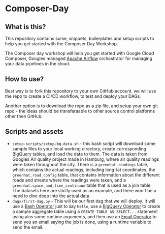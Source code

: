 # Composer-Day

## What is this?
This repository contains some, snippets, boilerplates and setup scripts to help you get started with the Composer Day Workshop.

The Composer day workshop will help you get started with Google Cloud Composer, Googles managed [Apache Airflow](https://airflow.apache.org/) orchastrator for managing your data pipelines in the cloud. 

## How to use?
Best way is to fork this repository to your own GitHub account. we will use the repo to create a CI/CD workflow, to test and deploy your DAGs.

Another option is to download the repo as a zip file, and setup your own git repo - the ideas should be transferaable to other source control platforms other then GitHub.

## Scripts and assets

- `setup-scripts/setup-bq-data.sh` - this bash script will download some sample files to your local working directory, create corrosponding BigQuery tables, and load the data to them. The data is taken from Googles Air quality project made in Hamburg, where air quality readings were taken throughout the city. There is a `greenhat.readings` table, which contains the actual readings, including long-lat coordinates, the `greenhat.road_config` table, that contains information about the different roads and streets where the readings were taken, and a `greenhat.space_and_time_continuum` table that is used as a join table. The datasets here are stictly used as an example, and there won't be a need to dive deep into the actual data.
- `dags/first-dag.py` - This will be our first dag that we will deploy. It will use a [Bash Operator](https://airflow.apache.org/docs/apache-airflow/stable/_api/airflow/operators/bash/index.html#module-airflow.operators.bash) just to say `hello`, use a [BigQuery Operator](https://airflow.apache.org/docs/apache-airflow-providers-google/stable/operators/cloud/bigquery.html) to create a sample aggregate table using a `CREATE TABLE AS SELECT...` statement using alos some runtime arguments, and then use an [Email Operator](https://airflow.apache.org/docs/apache-airflow/stable/_api/airflow/operators/email/index.html) to send you an email saying the job is done, using a runtime variable to send the email.